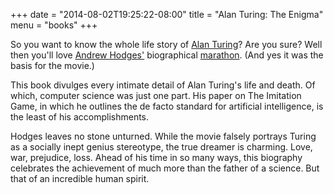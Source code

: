 +++
date = "2014-08-02T19:25:22-08:00"
title = "Alan Turing: The Enigma"
menu = "books"
+++

So you want to know the whole life story of [Alan Turing](https://en.wikipedia.org/wiki/Alan_Turing)?  Are you sure?  Well then you'll love [Andrew Hodges'](http://www.synth.co.uk/) biographical [marathon](http://www.amazon.com/Alan-Turing-Enigma-Andrew-Hodges/dp/1491587997). (And yes it was the basis for the movie.)

This book divulges every intimate detail of Alan Turing's life and death.  Of which, computer science was just one part.  His paper on The Imitation Game, in which he outlines the de facto standard for artificial intelligence, is the least of his accomplishments.  

Hodges leaves no stone unturned.  While the movie falsely portrays Turing as a socially inept genius stereotype, the true dreamer is charming.  Love, war, prejudice, loss.  Ahead of his time in so many ways, this biography celebrates the achievement of much more than the father of a science.  But that of an incredible human spirit.

